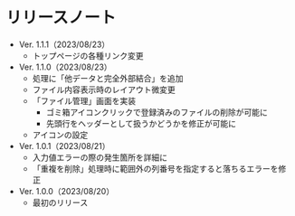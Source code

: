 # リリースノート

- Ver. 1.1.1（2023/08/23）
  - トップページの各種リンク変更
- Ver. 1.1.0（2023/08/23）    
  - 処理に「他データと完全外部結合」を追加
  - ファイル内容表示時のレイアウト微変更
  - 「ファイル管理」画面を実装
    - ゴミ箱アイコンクリックで登録済みのファイルの削除が可能に
    - 先頭行をヘッダーとして扱うかどうかを修正が可能に
  - アイコンの設定
- Ver. 1.0.1（2023/08/21）
  - 入力値エラーの際の発生箇所を詳細に
  - 「重複を削除」処理時に範囲外の列番号を指定すると落ちるエラーを修正
- Ver. 1.0.0（2023/08/20）
  - 最初のリリース
